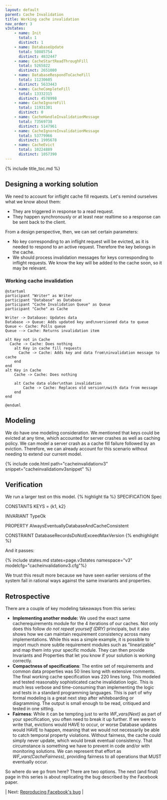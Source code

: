 ```yaml
---
layout: default
parent: Cache Invalidation
title: Working cache invalidation
nav_order: 3
v3states:
    - name: Init		
      total: 1
      distinct: 1
    - name: DatabaseUpdate		
      total: 50885754	
      distinct: 4832447
    - name: CacheStartReadThroughFill		
      total: 5265822
      distinct: 2651080
    - name: DatabaseRespondToCacheFill
      total: 11230605	
      distinct: 5633443
    - name: CacheCompleteFill
      total: 13332315
      distinct: 4578998
    - name: CacheIgnoreFill
      total: 11931301
      distinct: 0
    - name: CacheHandleInvalidationMessage		
      total: 73569738
      distinct: 5147961
    - name: CacheIgnoreInvalidationMessage			
      total: 53779966	
      distinct: 1995678
    - name: CacheEvict		
      total: 10224889	
      distinct: 1057390
---
```


{% include title_toc.md %}

## Designing a working solution

We need to account for inflight cache fill requests. Let's remind ourselves what we know about them:
- They are triggered in response to a read request.
- They happen synchronously or at least near realtime so a response can be sent back to the client.

From a design perspective, then, we can set certain parameters:
- No key corresponding to an inflight request will be evicted, as it is needed to respond to an active request. Therefore the key belongs in the cache. 
- We should process invalidation messages for keys corresponding to inflight requests. We know the key will be added to the cache soon, so it may be relevant.

### Working cache invalidation
```plantuml
@startuml
participant "Writer" as Writer
participant "Database" as Database
participant "Cache Invalidation Queue" as Queue
participant "Cache" as Cache

Writer -> Database: Updates data
Database -> Queue: Adds updated key and\nversioned data to queue
Queue <- Cache: Polls queue
Queue --> Cache: Returns invalidation item

alt Key not in Cache
  Cache -> Cache: Does nothing
    alt Key in cache fill requests
      Cache -> Cache: Adds key and data from\ninvalidation message to cache
    end
end
alt Key in Cache
    Cache -> Cache: Does nothing

    alt Cache data older\nthan invalidation
        Cache -> Cache: Replaces old version\nwith data from message
    end
end

@enduml
```


## Modeling

We do have one modeling consideration. We mentioned that keys could be evicted at any time, which accounted for server crashes as well as caching policy. We can model a server crash as a cache fill failure followed by an eviction. Therefore, we can already account for this scenario without needing to extend our current model.

{% include code.html path="cacheinvalidationv3" snippet="cacheinvalidationv3snippet" %}

## Verification

We run a larger test on this model.
{% highlight tla %}
SPECIFICATION Spec

CONSTANTS
    KEYS = {k1, k2}

INVARIANT
    TypeOk

PROPERTY
    AlwaysEventuallyDatabaseAndCacheConsistent

CONSTRAINT
    DatabaseRecordsDoNotExceedMaxVersion
{% endhighlight %}

And it passes:

{% include states.md states=page.v3states namespace="v3" modelcfg="cacheinvalidationv3.cfg"%}

We trust this result more because we have seen earlier versions of the system fail in rational ways against the same invariants and properties.

## Retrospective

There are a couple of key modeling takeaways from this series:
- **Implementing another module:** We used the exact same cacherequirements module for the 4 iterations of our caches. Not only does this follow _do not repeat yourself (DRY)_ principals, but it also shows how we can maintain requirement consistency across many implementations. While this was a simple example, it is possible to import much more subtle requirement modules such as "linearizable" and map them into your specific module. They can then provide Invariants and Properties that let you know if your solution is working correctly.
- **Compactness of specifications**: The entire set of requirements and common data properties was 50 lines long with extensive comments. The final working cache specification was 220 lines long. This modeled and tested reasonably sophisticated cache invalidation logic. This is much less verbose and time-consuming than implementing the logic and tests in a standard programming languages. This is part of why formal modeling is a great next step after whiteboarding or diagramming. The output is small enough to be read, critiqued and tested in one sitting.
- **Fairness**: While it can be tempting just to write _WF_vars(Next)_ as part of your specification, you often need to break it up further. If we were to write that, evictions would HAVE to occur, or worse Database updates would HAVE to happen, meaning that we would not necessarily be able to catch temporal property violations. Without fairness, the cache could simply never update, which would break eventual consistency. That circumstance is something we have to prevent in code and/or with monitoring solutions. We can represent that effort as _WF_vars(CacheFairness)_, providing fairness to all operations that MUST eventually occur.

So where do we go from here? There are two options. The next (and final) page in this series is about replicating the bug described by the Facebook paper.

| Next: [Reproducing Facebook's bug](../reproducing-the-bug) |